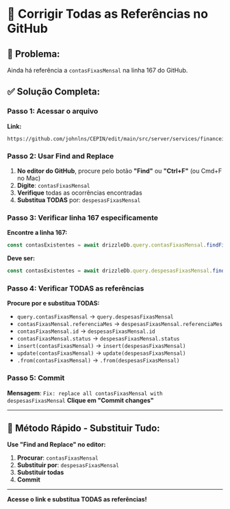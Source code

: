 # 🔧 Corrigir Todas as Referências no GitHub

## 🚨 Problema:
Ainda há referência a `contasFixasMensal` na linha 167 do GitHub.

## ✅ Solução Completa:

### Passo 1: Acessar o arquivo
**Link:**
```
https://github.com/johnlns/CEPIN/edit/main/src/server/services/financeiro.ts
```

### Passo 2: Usar Find and Replace

1. **No editor do GitHub**, procure pelo botão **"Find"** ou **"Ctrl+F"** (ou Cmd+F no Mac)
2. **Digite**: `contasFixasMensal`
3. **Verifique** todas as ocorrências encontradas
4. **Substitua TODAS** por: `despesasFixasMensal`

### Passo 3: Verificar linha 167 especificamente

**Encontre a linha 167:**
```typescript
const contasExistentes = await drizzleDb.query.contasFixasMensal.findFirst({
```

**Deve ser:**
```typescript
const contasExistentes = await drizzleDb.query.despesasFixasMensal.findFirst({
```

### Passo 4: Verificar TODAS as referências

**Procure por e substitua TODAS:**
- `query.contasFixasMensal` → `query.despesasFixasMensal`
- `contasFixasMensal.referenciaMes` → `despesasFixasMensal.referenciaMes`
- `contasFixasMensal.id` → `despesasFixasMensal.id`
- `contasFixasMensal.status` → `despesasFixasMensal.status`
- `insert(contasFixasMensal)` → `insert(despesasFixasMensal)`
- `update(contasFixasMensal)` → `update(despesasFixasMensal)`
- `.from(contasFixasMensal)` → `.from(despesasFixasMensal)`

### Passo 5: Commit
**Mensagem**: `Fix: replace all contasFixasMensal with despesasFixasMensal`
**Clique em "Commit changes"**

---

## 🎯 Método Rápido - Substituir Tudo:

**Use "Find and Replace" no editor:**
1. **Procurar**: `contasFixasMensal`
2. **Substituir por**: `despesasFixasMensal`
3. **Substituir todas**
4. **Commit**

---

**Acesse o link e substitua TODAS as referências!**


